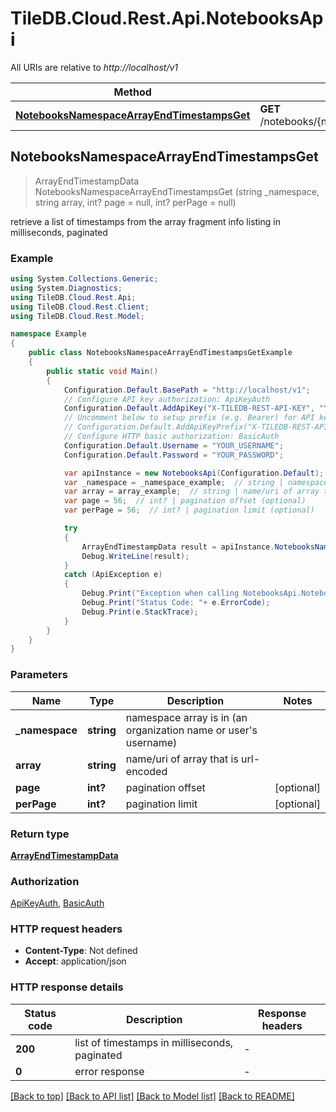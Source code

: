 # TileDB.Cloud.Rest.Api.NotebooksApi

All URIs are relative to *http://localhost/v1*

Method | HTTP request | Description
------------- | ------------- | -------------
[**NotebooksNamespaceArrayEndTimestampsGet**](NotebooksApi.md#notebooksnamespacearrayendtimestampsget) | **GET** /notebooks/{namespace}/{array}/end_timestamps | 



## NotebooksNamespaceArrayEndTimestampsGet

> ArrayEndTimestampData NotebooksNamespaceArrayEndTimestampsGet (string _namespace, string array, int? page = null, int? perPage = null)



retrieve a list of timestamps from the array fragment info listing in milliseconds, paginated

### Example

```csharp
using System.Collections.Generic;
using System.Diagnostics;
using TileDB.Cloud.Rest.Api;
using TileDB.Cloud.Rest.Client;
using TileDB.Cloud.Rest.Model;

namespace Example
{
    public class NotebooksNamespaceArrayEndTimestampsGetExample
    {
        public static void Main()
        {
            Configuration.Default.BasePath = "http://localhost/v1";
            // Configure API key authorization: ApiKeyAuth
            Configuration.Default.AddApiKey("X-TILEDB-REST-API-KEY", "YOUR_API_KEY");
            // Uncomment below to setup prefix (e.g. Bearer) for API key, if needed
            // Configuration.Default.AddApiKeyPrefix("X-TILEDB-REST-API-KEY", "Bearer");
            // Configure HTTP basic authorization: BasicAuth
            Configuration.Default.Username = "YOUR_USERNAME";
            Configuration.Default.Password = "YOUR_PASSWORD";

            var apiInstance = new NotebooksApi(Configuration.Default);
            var _namespace = _namespace_example;  // string | namespace array is in (an organization name or user's username)
            var array = array_example;  // string | name/uri of array that is url-encoded
            var page = 56;  // int? | pagination offset (optional) 
            var perPage = 56;  // int? | pagination limit (optional) 

            try
            {
                ArrayEndTimestampData result = apiInstance.NotebooksNamespaceArrayEndTimestampsGet(_namespace, array, page, perPage);
                Debug.WriteLine(result);
            }
            catch (ApiException e)
            {
                Debug.Print("Exception when calling NotebooksApi.NotebooksNamespaceArrayEndTimestampsGet: " + e.Message );
                Debug.Print("Status Code: "+ e.ErrorCode);
                Debug.Print(e.StackTrace);
            }
        }
    }
}
```

### Parameters


Name | Type | Description  | Notes
------------- | ------------- | ------------- | -------------
 **_namespace** | **string**| namespace array is in (an organization name or user&#39;s username) | 
 **array** | **string**| name/uri of array that is url-encoded | 
 **page** | **int?**| pagination offset | [optional] 
 **perPage** | **int?**| pagination limit | [optional] 

### Return type

[**ArrayEndTimestampData**](ArrayEndTimestampData.md)

### Authorization

[ApiKeyAuth](../README.md#ApiKeyAuth), [BasicAuth](../README.md#BasicAuth)

### HTTP request headers

- **Content-Type**: Not defined
- **Accept**: application/json


### HTTP response details
| Status code | Description | Response headers |
|-------------|-------------|------------------|
| **200** | list of timestamps in milliseconds, paginated |  -  |
| **0** | error response |  -  |

[[Back to top]](#)
[[Back to API list]](../README.md#documentation-for-api-endpoints)
[[Back to Model list]](../README.md#documentation-for-models)
[[Back to README]](../README.md)

